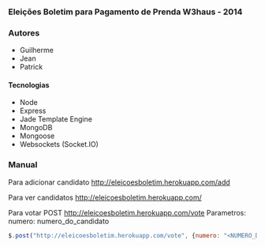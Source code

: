 ### Eleições Boletim para Pagamento de Prenda W3haus - 2014

### Autores
- Guilherme
- Jean
- Patrick

#### Tecnologias
- Node
- Express
- Jade Template Engine
- MongoDB
- Mongoose
- Websockets (Socket.IO)

### Manual

Para adicionar candidato
http://eleicoesboletim.herokuapp.com/add

Para ver candidatos
http://eleicoesboletim.herokuapp.com/

Para votar 
POST http://eleicoesboletim.herokuapp.com/vote 
Parametros: numero: numero_do_candidato


```javascript
$.post("http://eleicoesboletim.herokuapp.com/vote", {numero: "<NUMERO_DO_CANDIDATO>"}, callback);
```